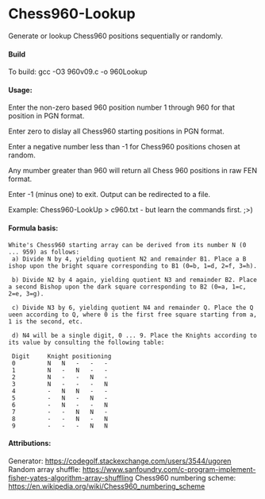 # Chess960-Lookup
Generate or lookup Chess960 positions sequentially or randomly.
#### Build
To build:   gcc -O3 960v09.c -o 960Lookup

#### Usage:
  Enter the non-zero based 960 position number 1 through 960 for that position in PGN format.

  Enter zero to dislay all Chess960 starting positions in PGN format.

  Enter a negative number less than -1 for Chess960 positions chosen at random.

  Any mumber greater than 960 will return all Chess 960 positions in raw FEN format.

  Enter -1 (minus one) to exit. Output can be redirected to a file.

  Example: Chess960-LookUp > c960.txt - but learn the commands first. ;>)

#### Formula basis: 
```
White's Chess960 starting array can be derived from its number N (0 ... 959) as follows:
 a) Divide N by 4, yielding quotient N2 and remainder B1. Place a B​ishop upon the bright square corresponding to B1 (0=b, 1=d, 2=f, 3=h).
 
 b) Divide N2 by 4 again, yielding quotient N3 and remainder B2. Place a second B​ishop upon the dark square corresponding to B2 (0=a, 1=c, 2=e, 3=g).
 
 c) Divide N3 by 6, yielding quotient N4 and remainder Q. Place the Q​ueen according to Q, where 0 is the first free square starting from a, 1 is the second, etc.
 
 d) N4 will be a single digit, 0 ... 9. Place the K​n​ights according to its value by consulting the following table:
 
 Digit     Knight positioning
 0         N   N   -   -   -
 1         N   -   N   -   -
 2         N   -   -   N   -
 3         N   -   -   -   N
 4         -   N   N   -   -
 5         -   N   -   N   -
 6         -   N   -   -   N
 7         -   -   N   N   -
 8         -   -   N   -   N
 9         -   -   -   N   N
 ``` 
 
#### Attributions:
Generator: https://codegolf.stackexchange.com/users/3544/ugoren  
Random array shuffle: https://www.sanfoundry.com/c-program-implement-fisher-yates-algorithm-array-shuffling
Chess960 numbering scheme: https://en.wikipedia.org/wiki/Chess960_numbering_scheme 
